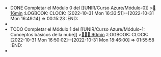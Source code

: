 - DONE Completar el Módulo 0 del [[UNIR/Curso Azure/Módulo-0]] >[🍅 16min](#agenda-pomo://?t=p-1667230439472-920)
  :LOGBOOK:
  CLOCK: [2022-10-31 Mon 16:33:51]--[2022-10-31 Mon 16:49:14] =>  00:15:23
  :END:
-
- TODO Completar el Módulo 1 del [[UNIR/Curso Azure/Módulo-1: Conceptos básicos de la nube]] >[🍅🍅🍅 90min](#agenda-pomo://?t=f-1667231412283-1800%2Cf-1667234701589-1800%2Cf-1667236509320-1800)
  :LOGBOOK:
  CLOCK: [2022-10-31 Mon 16:50:02]--[2022-10-31 Mon 18:46:00] =>  01:55:58
  :END:
-